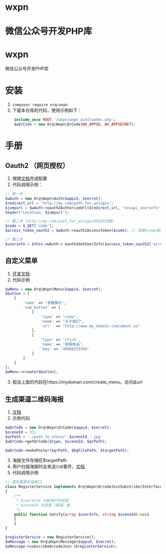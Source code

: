 # wxpn
微信公众号开发PHP库
=======
# wxpn
微信公众号开发PHP库

# 安装
1. `composer require orq/wxpn`
2. 下载本仓库的代码，使用示例如下：

```PHP
    include_once ROOT.'/wxpn/wxpn_autoloader.php';
    $wQrCode = new Orq\Wxpn\QrCode(WX_APPID, WX_APPSECRET);
```

# 手册

## Oauth2 （网页授权）

1. 根据[文档](https://mp.weixin.qq.com/wiki?t=resource/res_main&id=mp1421140842)完成配置
2. 代码调用示例：

```PHP
// 第一步
$wAuth = new Orq\Wxpn\Auth($appid, $secret);
$redirect_url = 'http://my.com/path_for_wxlogin';
$jumpurl = $wAuth->oauth2AuthorizeUrl($redirect_url, "snsapi_userinfo", "123");
header("Location: $jumpurl");

// 第二步 (http://my.com/path_for_wxlogin所在的页面)
$code = $_GET['code'];
$access_token_oauth2 = $wAuth->oauth2AccessToken($code); // 如果scope是snsapi_base则流程到此结束

// 第三步
$userinfo = $this->wAuth-> oauth2GetUserInfo($access_token_oauth2['access_token']
```

## 自定义菜单

1. [开发文档](https://mp.weixin.qq.com/wiki?t=resource/res_main&id=mp1421141013)
2. 代码示例

```PHP
$wMenu = new Orq\Wxpn\Menu($appid, $secret);
$button = [
    [
        'name' => '享睡雅兰',
        'sub_button' => [
            [
                'type' => "view",
                'name' => "关于我们",
                'url'  => "http://www.my_domain.com/about_us"
            ],
            [
                'type' => 'click',
                'name' => '客服电话',
                'key' => '40088223344'
            ]
        ]
    ]
];
$wMenu->create($button);
```

3. 假设上面的代码在https://mydoman.com/create_menu，访问此url

## 生成渠道二维码海报

1. [文档](https://mp.weixin.qq.com/wiki?t=resource/res_main&id=mp1443433542)
2. 示例代码

```PHP
$wQrCode = new Orq\Wxpn\QrCode($appid, $secret);
$sceneId = 33;
$qrPath = './path_to_store/'.$sceneId.'.jpg'
$wQrCode->getQrCode($type, $sceneId, $qrPath);

$wQrCode->makePoster($qrPath, $bgFilePath, $targetPath);
```

3. 海报文件存储在$targetPath
4. 用户扫描海报时会发送`订阅`事件，[文档](https://mp.weixin.qq.com/wiki?t=resource/res_main&id=mp1421140454)
5. 代码调用示例

```PHP
// 首先需要实现接口
class RegisterService implements Orq\Wxpn\QrcodeJoinSubstriberInterface
{
    /**
     * $userInfo 为新用户的信息
     * $sceneId 为场景（渠道）值
     */
    public function notify(array $userInfo, string $sceneId):void
    {
    }
}

$registerService = new RegisterService();
$wMessage = new Orq\Wxpn\Message($appid, $secret);
$wMessage->subscribeQrcodeJoin（$regiseterService);
```
